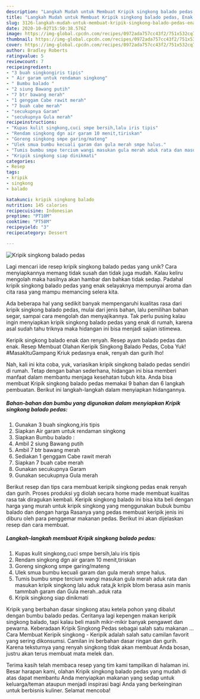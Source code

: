```yaml
---
description: "Langkah Mudah untuk Membuat Kripik singkong balado pedas, Enak Banget"
title: "Langkah Mudah untuk Membuat Kripik singkong balado pedas, Enak Banget"
slug: 3126-langkah-mudah-untuk-membuat-kripik-singkong-balado-pedas-enak-banget
date: 2020-10-02T15:50:38.576Z
image: https://img-global.cpcdn.com/recipes/0972ada757cc43f2/751x532cq70/kripik-singkong-balado-pedas-foto-resep-utama.jpg
thumbnail: https://img-global.cpcdn.com/recipes/0972ada757cc43f2/751x532cq70/kripik-singkong-balado-pedas-foto-resep-utama.jpg
cover: https://img-global.cpcdn.com/recipes/0972ada757cc43f2/751x532cq70/kripik-singkong-balado-pedas-foto-resep-utama.jpg
author: Bradley Roberts
ratingvalue: 5
reviewcount: 7
recipeingredient:
- "3 buah singkongiris tipis"
- " Air garam untuk rendaman singkong"
- " Bumbu balado "
- "2 siung Bawang putih"
- "7 btr bawang merah"
- "1 genggam Cabe rawit merah"
- "7 buah cabe merah"
- "secukupnya Garam"
- "secukupnya Gula merah"
recipeinstructions:
- "Kupas kulit singkong,cuci smpe bersih,lalu iris tipis"
- "Rendam singkong dgn air garam 10 menit,tiriskan"
- "Goreng singkong smpe garing/mateng"
- "Ulek smua bumbu kecuali garam dan gula merah smpe halus."
- "Tumis bumbu smpe tercium wangi masukan gula merah aduk rata dan masukan kripik singkong lalu aduk rata,jk kripik blom berasa asin manis tammbah garam dan Gula merah..aduk rata"
- "Kripik singkong siap dinikmati"
categories:
- Resep
tags:
- kripik
- singkong
- balado

katakunci: kripik singkong balado 
nutrition: 145 calories
recipecuisine: Indonesian
preptime: "PT10M"
cooktime: "PT58M"
recipeyield: "3"
recipecategory: Dessert

---
```



![Kripik singkong balado pedas](https://img-global.cpcdn.com/recipes/0972ada757cc43f2/751x532cq70/kripik-singkong-balado-pedas-foto-resep-utama.jpg)

Lagi mencari ide resep kripik singkong balado pedas yang unik? Cara menyiapkannya memang tidak susah dan tidak juga mudah. Kalau keliru mengolah maka hasilnya akan hambar dan bahkan tidak sedap. Padahal kripik singkong balado pedas yang enak selayaknya mempunyai aroma dan cita rasa yang mampu memancing selera kita.

Ada beberapa hal yang sedikit banyak mempengaruhi kualitas rasa dari kripik singkong balado pedas, mulai dari jenis bahan, lalu pemilihan bahan segar, sampai cara mengolah dan menyajikannya. Tak perlu pusing kalau ingin menyiapkan kripik singkong balado pedas yang enak di rumah, karena asal sudah tahu triknya maka hidangan ini bisa menjadi sajian istimewa.

Keripik singkong balado enak dan renyah. Resep ayam balado pedas dan enak. Resep Membuat Olahan Keripik Singkong Balado Pedas, Coba Yuk! #MasakItuGampang Kriuk pedasnya enak, renyah dan gurih lho!


Nah, kali ini kita coba, yuk, variasikan kripik singkong balado pedas sendiri di rumah. Tetap dengan bahan sederhana, hidangan ini bisa memberi manfaat dalam membantu menjaga kesehatan tubuh kita. Anda bisa membuat Kripik singkong balado pedas memakai 9 bahan dan 6 langkah pembuatan. Berikut ini langkah-langkah dalam menyiapkan hidangannya.

<!--inarticleads1-->

##### Bahan-bahan dan bumbu yang digunakan dalam menyiapkan Kripik singkong balado pedas:

1. Gunakan 3 buah singkong,iris tipis
1. Siapkan  Air garam untuk rendaman singkong
1. Siapkan  Bumbu balado :
1. Ambil 2 siung Bawang putih
1. Ambil 7 btr bawang merah
1. Sediakan 1 genggam Cabe rawit merah
1. Siapkan 7 buah cabe merah
1. Gunakan secukupnya Garam
1. Gunakan secukupnya Gula merah


Berikut resep dan tips cara membuat keripik singkong pedas enak renyah dan gurih. Proses produksi yg diolah secara home made membuat kualitas rasa tak diragukan kembali. Keripik singkong balado ini bisa kita beli dengan harga yang murah untuk kripik singkong yang menggunakan bubuk bumbu balado dan dengan harga Rasanya yang pedas membuat keripik jenis ini diburu oleh para penggemar makanan pedas. Berikut ini akan dijelaskan resep dan cara membuat. 

<!--inarticleads2-->

##### Langkah-langkah membuat Kripik singkong balado pedas:

1. Kupas kulit singkong,cuci smpe bersih,lalu iris tipis
1. Rendam singkong dgn air garam 10 menit,tiriskan
1. Goreng singkong smpe garing/mateng
1. Ulek smua bumbu kecuali garam dan gula merah smpe halus.
1. Tumis bumbu smpe tercium wangi masukan gula merah aduk rata dan masukan kripik singkong lalu aduk rata,jk kripik blom berasa asin manis tammbah garam dan Gula merah..aduk rata
1. Kripik singkong siap dinikmati


Kripik yang berbahan dasar singkong atau ketela pohon yang dibalut dengan bumbu balado pedas. Ceritanya lagi kepengen makan keripik singkong balado, tapi kalau beli masih mikir-mikir banyak pengawet dan pewarna. Keberadaan Kripik Singkong Pedas sebagai salah satu makanan … Cara Membuat Keripik singkong - Keripik adalah salah satu camilan favorit yang sering dikonsumsi. Camilan ini berbahan dasar ringan dan gurih. Karena teksturnya yang renyah singkong tidak akan membuat Anda bosan, justru akan terus membuat mata melek dan. 

Terima kasih telah membaca resep yang tim kami tampilkan di halaman ini. Besar harapan kami, olahan Kripik singkong balado pedas yang mudah di atas dapat membantu Anda menyiapkan makanan yang sedap untuk keluarga/teman ataupun menjadi inspirasi bagi Anda yang berkeinginan untuk berbisnis kuliner. Selamat mencoba!
